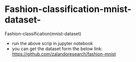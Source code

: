 # Fashion-classification-mnist-dataset-
Fashion-classification(mnist-dataset)
- run the above scrip in jupyter notebook
- you can get the dataset form the below link:
https://github.com/zalandoresearch/fashion-mnist
